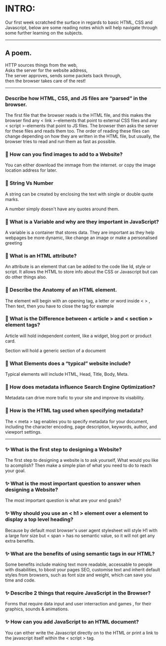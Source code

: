 # INTRO:

<p>Our first week scratched the surface in regards to basic HTML, CSS and Javascript, below are some reading notes which will help navigate through some further learning on the subjects.</p>

***

## A poem. 

HTTP sources things from the web, <br>
Asks the server for the website address, <br>
The server approves, sends some packets back through, <br>
then the browser takes care of the rest! <br>
***

### Describe how HTML, CSS, and JS files are “parsed” in the browser.

<p>The first file that the browser reads is the HTML file, and this makes the browser find any < link >-elements that point to external CSS files and any < script >-elements that point to JS files. The browser then asks the server for these files and reads them too. The order of reading these files can change depending on how they are written in the HTML file, but usually, the browser tries to read and run them as fast as possible.</p>

 ### 🌟 How can you find images to add to a Website?

<p>You can either download the immage from the internet. or copy the image location address for later. </p>

### 🌟 String Vs Number
<p>A string can be created by enclosing the text with single or double quote marks.</p>
<p>A number simply doesn't have any quotes around them.</p> 

### 🌟 What is a Variable and why are they important in JavaScript?

<p>A variable is a container that stores data. They are important as they help webpages be more dynamic, like change an image or make a personalised greeting</p>

### 🌟 What is an HTML attribute?

<p>An attribute is an element that can be added to the code like Id, style or script. It allows the HTML to store info about the CSS or Javascript but can do other things also.</p>

### 🌟 Describe the Anatomy of an HTML element.

<p>The element will begin with an opening tag, a letter or word inside < > , Then text, then you have to close the tag for example </ head></p>

### 🌟 What is the Difference between < article > and < section > element tags?

<p> Article will hold independent content, like a widget, blog port or product card.</p> 
<p> Section will hold a generic section of a document</p>

### 🌟 What Elements does a “typical” website include?

<p>Typical elements will include HTML, Head, Title,  Body, Meta. </p>

### 🌟 How does metadata influence Search Engine Optimization?

<p>Metadata can drive more trafic to your site and improve its visability.</p> 

### 🌟 How is the <meta> HTML tag used when specifying metadata?

<p>The < meta > tag enables you to specify metadata for your document, including the character encoding, page description, keywords, author, and viewport settings.</p>

***
### ✨ What is the first step to designing a Website?

<p> The first step to designing a website is to ask yourself, What would you like to acomplish? Then make a simple plan of what you need to do to reach your goal. 

### ✨ What is the most important question to answer when designing a Website?

<p> The most important question is what are your end goals?</p>

### ✨ Why should you use an < h1 > element over a <span> element to display a top level heading?

<p>Because by default most browser's user agent stylesheet will style H1 with a large fonr size but < span > has no semantic value, so it will not get any extra benefits.
  
### ✨ What are the benefits of using semantic tags in our HTML?

<p>Some benefits include making text more readable, accessable to people with disabilities, to bbost your pages SEO, customise text and inherit default styles from browsers, such as font size and weight, which can save you time and code.</p>

### ✨ Describe 2 things that require JavaScript in the Browser?

<p>Forms that require data input and user interraction and games , for their graphics, sounds & animations.</p>

### ✨ How can you add JavaScript to an HTML document?

<p>You can either write the Javascript directly on to the HTML or print a link to the javascript itself within the < script > tag. 

